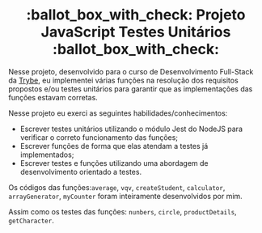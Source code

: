 <h1 align='center'><b> :ballot_box_with_check: Projeto JavaScript Testes Unitários :ballot_box_with_check: </b> </h1>

Nesse projeto, desenvolvido para o curso de Desenvolvimento Full-Stack da [Trybe](https://www.betrybe.com/), eu implementei várias funções na resolução dos requisitos propostos e/ou testes unitários para garantir que as implementações das funções estavam corretas.

Nesse projeto eu exerci as seguintes habilidades/conhecimentos:

- Escrever testes unitários utilizando o módulo Jest do NodeJS para verificar o correto funcionamento das funções;
- Escrever funções de forma que elas atendam a testes já implementados;
- Escrever testes e funções utilizando uma abordagem de desenvolvimento orientado a testes.

Os códigos das funções:`average`, `vqv`, `createStudent`, `calculator`, `arrayGenerator`, `myCounter` foram inteiramente desenvolvidos por mim.

Assim como os testes das funções: `nunbers`, `circle`, `productDetails`, `getCharacter`.

